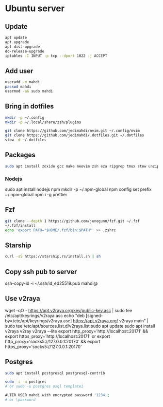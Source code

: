 # Ubuntu server

## Update

```bash
apt update
apt upgrade
apt dist-upgrade
do-release-upgrade
iptables -I INPUT -p tcp --dport 1022 -j ACCEPT
```

## Add user

```bash
useradd -m mahdi
passwd mahdi
usermod -aG sudo mahdi
```

## Bring in dotfiles

```bash
mkdir -p ~/.config
mkdir -p ~/.local/share/zsh/plugins

git clone https://github.com/jedimahdi/nvim.git ~/.config/nvim
git clone https://github.com/jedimahdi/.dotfiles.git ~/.dotfiles
stow -d ~/.dotfiles
```

## Packages

```bash
sudo apt install zoxide gcc make neovim zsh eza ripgrep tmux stow unzip
```

### Nodejs

sudo apt install nodejs npm
mkdir -p ~/.npm-global
npm config set prefix ~/.npm-global
npm i -g prettier

## Fzf

```bash
git clone --depth 1 https://github.com/junegunn/fzf.git ~/.fzf
~/.fzf/install
echo 'export PATH="$HOME/.fzf/bin:$PATH"' >> .zshrc
```

## Starship

```bash
curl -sS https://starship.rs/install.sh | sh
```

## Copy ssh pub to server

ssh-copy-id -i ~/.ssh/id_ed25519.pub mahdi@<host>

## Use v2raya

wget -qO - https://apt.v2raya.org/key/public-key.asc | sudo tee /etc/apt/keyrings/v2raya.asc
echo "deb [signed-by=/etc/apt/keyrings/v2raya.asc] https://apt.v2raya.org/ v2raya main" | sudo tee /etc/apt/sources.list.d/v2raya.list
sudo apt update
sudo apt install v2raya v2ray
v2raya --lite
export http_proxy='http://localhost:20171' && export https_proxy='http://localhost:20171'
or
export http_proxy='socks5://127.0.0.1:20170' && export https_proxy='socks5://127.0.0.1:20170'


## Postgres

```bash
sudo apt install postgresql postgresql-contrib

sudo -i -u postgres
# or sudo -u postgres psql template1

ALTER USER mahdi with encrypted password '1234';
# or \password
```
